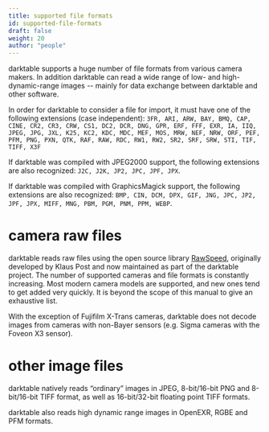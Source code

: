 ```yaml
---
title: supported file formats
id: supported-file-formats
draft: false
weight: 20
author: "people"
---
```


darktable supports a huge number of file formats from various camera makers. In addition darktable can read a wide range of low- and high-dynamic-range images -- mainly for data exchange between darktable and other software.

In order for darktable to consider a file for import, it must have one of the following extensions (case independent): `3FR, ARI, ARW, BAY, BMQ, CAP, CINE, CR2, CR3, CRW, CS1, DC2, DCR, DNG, GPR, ERF, FFF, EXR, IA, IIQ, JPEG, JPG, JXL, K25, KC2, KDC, MDC, MEF, MOS, MRW, NEF, NRW, ORF, PEF, PFM, PNG, PXN, QTK, RAF, RAW, RDC, RW1, RW2, SR2, SRF, SRW, STI, TIF, TIFF, X3F`

If darktable was compiled with JPEG2000 support, the following extensions are also recognized: `J2C, J2K, JP2, JPC, JPF, JPX`.

If darktable was compiled with GraphicsMagick support, the following extensions are also recognized: `BMP, CIN, DCM, DPX, GIF, JNG, JPC, JP2, JPF, JPX, MIFF, MNG, PBM, PGM, PNM, PPM, WEBP`.

# camera raw files

darktable reads raw files using the open source library [RawSpeed](https://github.com/darktable-org/rawspeed), originally developed by Klaus Post and now maintained as part of the darktable project. The number of supported cameras and file formats is constantly increasing. Most modern camera models are supported, and new ones tend to get added very quickly. It is beyond the scope of this manual to give an exhaustive list.

With the exception of Fujifilm X-Trans cameras, darktable does not decode images from cameras with non-Bayer sensors (e.g. Sigma cameras with the Foveon X3 sensor).

# other image files

darktable natively reads “ordinary” images in JPEG, 8-bit/16-bit PNG and 8-bit/16-bit TIFF format, as well as 16-bit/32-bit floating point TIFF formats.

darktable also reads high dynamic range images in OpenEXR, RGBE and PFM formats.
